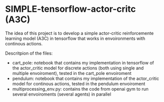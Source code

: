 # SIMPLE-tensorflow-actor-critc (A3C)
The idea of this project is to develop a simple actor-critic reinforcemente learning model (A3C) in tensorflow that works in envoironments with continous actions. 

Descritpion of the files:
- cart_pole: notebook that contains my implementation in tensorflow of the actor_critic model for discrete actions (both using single and multiple envoiroment), tested in the cart_pole envoiroment
- pendulum: notebook that contains my implementation of the actor_critic model for continous actions, tested in the pendulum envoiroment
- multiprocessing_env.py: contains the code from openai gym to run several envoiroments (several agents) in parallel



